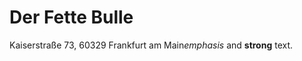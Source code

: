 <h1>Der Fette Bulle</h1>
<p>Kaiserstraße 73, 60329 Frankfurt am Main<em>emphasis</em> and <strong>strong</strong> text.</p>

